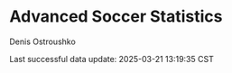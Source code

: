 # Advanced Soccer Statistics
Denis Ostroushko

<!-- gfm -->

Last successful data update: 2025-03-21 13:19:35 CST
